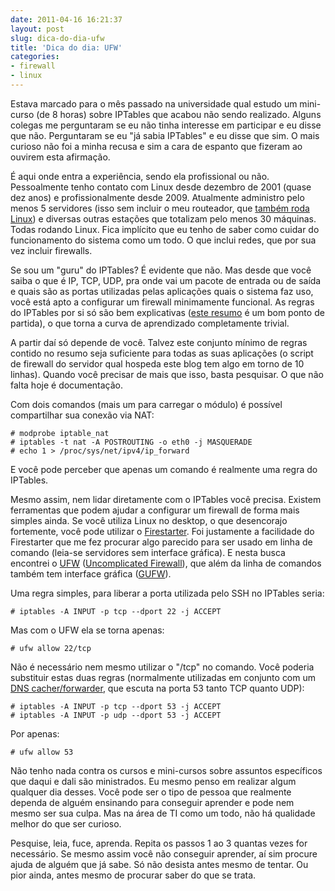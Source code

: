 ```yaml
---
date: 2011-04-16 16:21:37
layout: post
slug: dica-do-dia-ufw
title: 'Dica do dia: UFW'
categories:
- firewall
- linux
---
```


Estava marcado para o mês passado na universidade qual estudo um mini-curso (de 8 horas) sobre IPTables que acabou não sendo realizado. Alguns colegas me perguntaram se eu não tinha interesse em participar e eu disse que não. Perguntaram se eu "já sabia IPTables" e eu disse que sim. O mais curioso não foi a minha recusa e sim a cara de espanto que fizeram ao ouvirem esta afirmação.

É aqui onde entra a experiência, sendo ela profissional ou não. Pessoalmente tenho contato com Linux desde dezembro de 2001 (quase dez anos) e profissionalmente desde 2009. Atualmente administro pelo menos 5 servidores (isso sem incluir o meu routeador, que [também roda Linux](http://www.dd-wrt.com/)) e diversas outras estações que totalizam pelo menos 30 máquinas. Todas rodando Linux. Fica implícito que eu tenho de saber como cuidar do funcionamento do sistema como um todo. O que inclui redes, que por sua vez incluir firewalls.

Se sou um "guru" do IPTables? É evidente que não. Mas desde que você saiba o que é IP, TCP, UDP, pra onde vai um pacote de entrada ou de saída e quais são as portas utilizadas pelas aplicações quais o sistema faz uso, você está apto a configurar um firewall minimamente funcional. As regras do IPTables por si só são bem explicativas ([este resumo](http://www.hardware.com.br/dicas/resumo-iptables.html) é um bom ponto de partida), o que torna a curva de aprendizado completamente trivial.

A partir daí só depende de você. Talvez este conjunto mínimo de regras contido no resumo seja suficiente para todas as suas aplicações (o script de firewall do servidor qual hospeda este blog tem algo em torno de 10 linhas). Quando você precisar de mais que isso, basta pesquisar. O que não falta hoje é documentação.

Com dois comandos (mais um para carregar o módulo) é possível compartilhar sua conexão via NAT:

    # modprobe iptable_nat
    # iptables -t nat -A POSTROUTING -o eth0 -j MASQUERADE
    # echo 1 > /proc/sys/net/ipv4/ip_forward

E você pode perceber que apenas um comando é realmente uma regra do IPTables.

Mesmo assim, nem lidar diretamente com o IPTables você precisa. Existem ferramentas que podem ajudar a configurar um firewall de forma mais simples ainda. Se você utiliza Linux no desktop, o que desencorajo fortemente, você pode utilizar o [Firestarter](http://www.hardware.com.br/livros/redes/firestarter.html). Foi justamente a facilidade do Firestarter que me fez procurar algo parecido para ser usado em linha de comando (leia-se servidores sem interface gráfica). E nesta busca encontrei o [UFW](https://launchpad.net/ufw) ([Uncomplicated Firewall](https://help.ubuntu.com/community/UFW)), que além da linha de comandos também tem interface gráfica ([GUFW](http://www.hardware.com.br/guias/ubuntu/firestarter-gufw.html)).

Uma regra simples, para liberar a porta utilizada pelo SSH no IPTables seria:

    # iptables -A INPUT -p tcp --dport 22 -j ACCEPT

Mas com o UFW ela se torna apenas:

    # ufw allow 22/tcp

Não é necessário nem mesmo utilizar o "/tcp" no comando. Você poderia substituir estas duas regras (normalmente utilizadas em conjunto com um [DNS cacher/forwarder](http://www.thekelleys.org.uk/dnsmasq/doc.html), que escuta na porta 53 tanto TCP quanto UDP):

    # iptables -A INPUT -p tcp --dport 53 -j ACCEPT
    # iptables -A INPUT -p udp --dport 53 -j ACCEPT

Por apenas:

    # ufw allow 53

Não tenho nada contra os cursos e mini-cursos sobre assuntos específicos que daqui e dali são ministrados. Eu mesmo penso em realizar algum qualquer dia desses. Você pode ser o tipo de pessoa que realmente dependa de alguém ensinando para conseguir aprender e pode nem mesmo ser sua culpa. Mas na área de TI como um todo, não há qualidade melhor do que ser curioso.

Pesquise, leia, fuce, aprenda. Repita os passos 1 ao 3 quantas vezes for necessário. Se mesmo assim você não conseguir aprender, aí sim procure ajuda de alguém que já sabe. Só não desista antes mesmo de tentar. Ou pior ainda, antes mesmo de procurar saber do que se trata.
